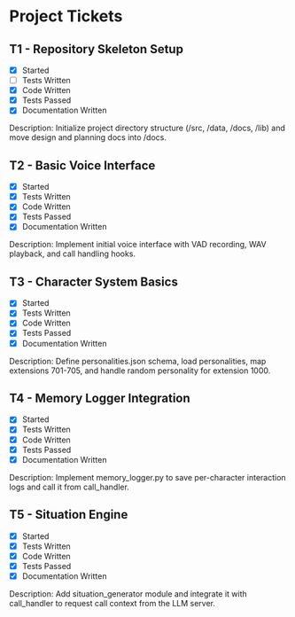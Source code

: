 # Project Tickets

## T1 - Repository Skeleton Setup
- [x] Started
- [ ] Tests Written
- [x] Code Written
- [x] Tests Passed
- [x] Documentation Written

Description: Initialize project directory structure (/src, /data, /docs, /lib) and move design and planning docs into /docs.

## T2 - Basic Voice Interface
- [x] Started
- [x] Tests Written
- [x] Code Written
- [x] Tests Passed
- [x] Documentation Written

Description: Implement initial voice interface with VAD recording, WAV playback, and call handling hooks.

## T3 - Character System Basics
- [x] Started
- [x] Tests Written
- [x] Code Written
- [x] Tests Passed
- [x] Documentation Written

Description: Define personalities.json schema, load personalities, map extensions 701-705, and handle random personality for extension 1000.

## T4 - Memory Logger Integration
- [x] Started
- [x] Tests Written
- [x] Code Written
- [x] Tests Passed
- [x] Documentation Written

Description: Implement memory_logger.py to save per-character interaction logs and call it from call_handler.

## T5 - Situation Engine
- [x] Started
- [x] Tests Written
- [x] Code Written
- [x] Tests Passed
- [x] Documentation Written

Description: Add situation_generator module and integrate it with call_handler to request call context from the LLM server.
